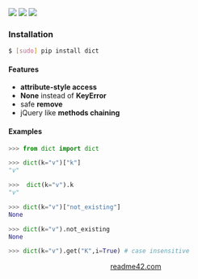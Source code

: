 <!--
https://readme42.com
-->


[![](https://img.shields.io/pypi/v/dict.svg?maxAge=3600)](https://pypi.org/project/dict/)
[![](https://img.shields.io/badge/License-Unlicense-blue.svg?longCache=True)](https://unlicense.org/)
[![](https://github.com/andrewp-as-is/dict.py/workflows/tests42/badge.svg)](https://github.com/andrewp-as-is/dict.py/actions)

### Installation
```bash
$ [sudo] pip install dict
```

#### Features
*	**attribute-style access**
* 	**None** instead of **KeyError**
* 	safe **remove**
* 	jQuery like **methods chaining**

#### Examples
```python
>>> from dict import dict

>>> dict(k="v")["k"]
"v"

>>>  dict(k="v").k
"v"

>>> dict(k="v")["not_existing"]
None

>>> dict(k="v").not_existing
None

>>> dict(k="v").get("K",i=True) # case insensitive
```

<p align="center">
    <a href="https://readme42.com/">readme42.com</a>
</p>
